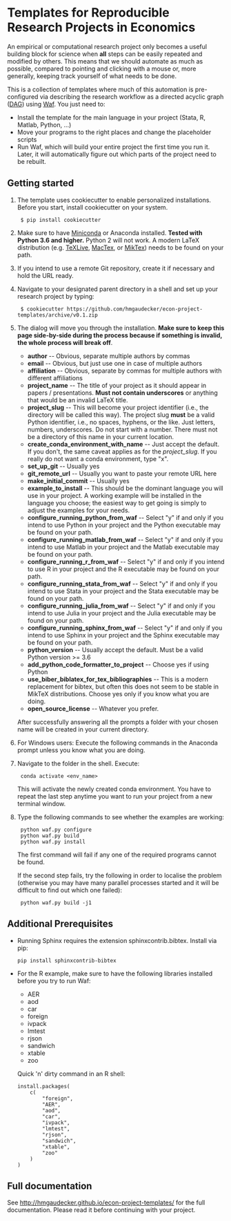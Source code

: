 Templates for Reproducible Research Projects in Economics
===========================================================

An empirical or computational research project only becomes a useful building block for science when **all** steps can be easily repeated and modified by others. This means that we should automate as much as possible, compared to pointing and clicking with a mouse or, more generally, keeping track yourself of what needs to be done.

This is a collection of templates where much of this automation is pre-configured via describing the research workflow as a directed acyclic graph ([DAG](http://en.wikipedia.org/wiki/Directed_acyclic_graph)) using [Waf](https://waf.io). You just need to:

* Install the template for the main language in your project (Stata, R, Matlab, Python, ...)
* Move your programs to the right places and change the placeholder scripts
* Run Waf, which will build your entire project the first time you run it. Later, it will automatically figure out which parts of the project need to be rebuilt.


Getting started 
----------------

1. The template uses cookiecutter to enable personalized installations. Before you start, install cookiecutter on your system. 

        $ pip install cookiecutter

2. Make sure to have [Miniconda](http://conda.pydata.org/miniconda.html) or Anaconda installed. **Tested with Python 3.6 and higher.** Python 2 will not work. A modern LaTeX distribution (e.g. [TeXLive](www.tug.org/texlive/), [MacTex](http://tug.org/mactex/), or [MikTex](http://miktex.org/)) needs to be found on your path. 

<!-- Additionally install graphviz.
        
        $ conda install python-graphviz 
-->

3. If you intend to use a remote Git repository, create it if necessary and hold the URL ready.
 
4. Navigate to your designated parent directory in a shell and set up your research project by typing:
    
        $ cookiecutter https://github.com/hmgaudecker/econ-project-templates/archive/v0.1.zip


5. The dialog will move you through the installation. **Make sure to keep this page side-by-side during the process because if something is invalid, the whole process will break off**.

   * **author** -- Obvious, separate multiple authors by commas
   * **email** -- Obvious, but just use one in case of multiple authors
   * **affiliation** -- Obvious, separate by commas for multiple authors with different affiliations
   * **project_name** -- The title of your project as it should appear in papers / presentations. **Must not contain underscores** or anything that would be an invalid LaTeX title.
   * **project_slug** -- This will become your project identifier (i.e., the directory will be called this way). The project slug **must** be a valid Python identifier, i.e., no spaces, hyphens, or the like. Just letters, numbers, underscores. Do not start with a number. There must not be a directory of this name in your current location.
   * **create_conda_environment_with_name** -- Just accept the default. If you don't, the same caveat applies as for the *project_slug*. If you really do not want a conda environment, type "x".
   * **set_up_git** -- Usually yes
   * **git_remote_url** -- Usually you want to paste your remote URL here
   * **make_initial_commit** -- Usually yes
   * **example_to_install** -- This should be the dominant language you will use in your project. A working example will be installed in the language you choose; the easiest way to get going is simply to adjust the examples for your needs.
   * **configure_running_python_from_waf** -- Select "y" if and only if you intend to use Python in your project and the Python executable may be found on your path.
   * **configure_running_matlab_from_waf** -- Select "y" if and only if you intend to use Matlab in your project and the Matlab executable may be found on your path.
   * **configure_running_r_from_waf** -- Select "y" if and only if you intend to use R in your project and the R executable may be found on your path.
   * **configure_running_stata_from_waf** -- Select "y" if and only if you intend to use Stata in your project and the Stata executable may be found on your path.
   * **configure_running_julia_from_waf** -- Select "y" if and only if you intend to use Julia in your project and the Julia executable may be found on your path.
   * **configure_running_sphinx_from_waf** -- Select "y" if and only if you intend to use Sphinx in your project and the Sphinx executable may be found on your path.
   * **python_version** -- Usually accept the default. Must be a valid Python version >= 3.6
   * **add_python_code_formatter_to_project** -- Choose yes if using Python
   * **use_biber_biblatex_for_tex_bibliographies** -- This is a modern replacement for bibtex, but often this does not seem to be stable in MikTeX distributions. Choose yes only if you know what you are doing.
   * **open_source_license** -- Whatever you prefer.

   After successfully answering all the prompts a folder with your chosen name will be created in your current directory. 

6. For Windows users: Execute the following commands in the Anaconda prompt unless you know what you are doing.

7. Navigate to the folder in the shell. Execute: 

        conda activate <env_name>

   This will activate the newly created conda environment. You have to repeat the last step anytime you want to run your project from a new terminal window.
8. Type the following commands to see whether the examples are working:

        python waf.py configure
        python waf.py build
        python waf.py install

   The first command will fail if any one of the required programs cannot be found.

   If the second step fails, try the following in order to localise the problem (otherwise you may have many parallel processes started and it will be difficult to find out which one failed):

        python waf.py build -j1


Additional Prerequisites
------------------------

* Running Sphinx requires the extension sphinxcontrib.bibtex. Install via pip:

      pip install sphinxcontrib-bibtex


* For the R example, make sure to have the following libraries installed before you try to run Waf:
 
  - AER
  - aod
  - car
  - foreign
  - ivpack
  - lmtest
  - rjson
  - sandwich
  - xtable
  - zoo

  Quick 'n' dirty command in an R shell:

      install.packages(
          c(
              "foreign",
              "AER",
              "aod",
              "car",
              "ivpack",
              "lmtest",
              "rjson",
              "sandwich",
              "xtable",
              "zoo"
          )
      )

Full documentation
------------------

See http://hmgaudecker.github.io/econ-project-templates/ for the full documentation. Please read it before continuing with your project.

